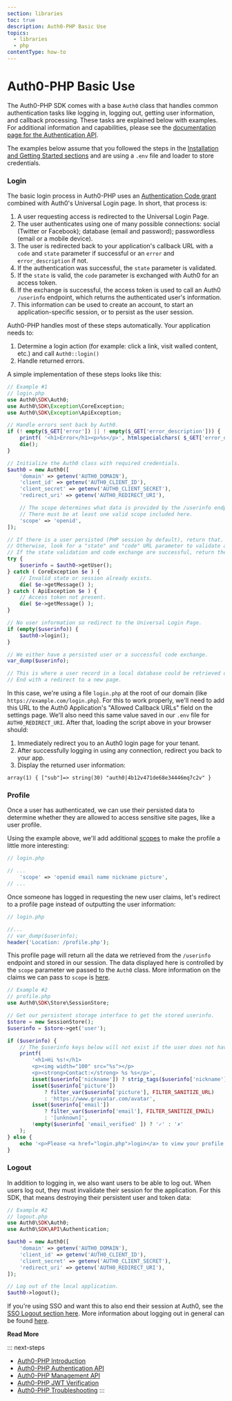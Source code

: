 ```yaml
---
section: libraries
toc: true
description: Auth0-PHP Basic Use
topics:
  - libraries
  - php
contentType: how-to
---
```


# Auth0-PHP Basic Use

The Auth0-PHP SDK comes with a base `Auth0` class that handles common authentication tasks like logging in, logging out, getting user information, and callback processing. These tasks are explained below with examples. For additional information and capabilities, please see the [documentation page for the Authentication API](/libraries/auth0-php/authentication-api).

The examples below assume that you followed the steps in the [Installation and Getting Started sections](/libraries/auth0-php#installation) and are using a `.env` file and loader to store credentials.

### Login

The basic login process in Auth0-PHP uses an [Authentication Code grant](/api-auth/tutorials/authorization-code-grant) combined with Auth0's Universal Login page. In short, that process is:

1. A user requesting access is redirected to the Universal Login Page.
2. The user authenticates using one of many possible connections: social (Twitter or Facebook); database (email and password); passwordless (email or a mobile device).
3. The user is redirected back to your application's callback URL with a `code` and `state` parameter if successful or an `error` and `error_description` if not.
4. If the authentication was successful, the `state` parameter is validated.
5. If the `state` is valid, the `code` parameter is exchanged with Auth0 for an access token.
6. If the exchange is successful, the access token is used to call an Auth0 `/userinfo` endpoint, which returns the authenticated user's information.
7. This information can be used to create an account, to start an application-specific session, or to persist as the user session.

Auth0-PHP handles most of these steps automatically. Your application needs to:

1. Determine a login action (for example: click a link, visit walled content, etc.) and call  `Auth0::login()`
2. Handle returned errors.

A simple implementation of these steps looks like this:

```php
// Example #1
// login.php
use Auth0\SDK\Auth0;
use Auth0\SDK\Exception\CoreException;
use Auth0\SDK\Exception\ApiException;

// Handle errors sent back by Auth0.
if (! empty($_GET['error']) || ! empty($_GET['error_description'])) {
    printf( '<h1>Error</h1><p>%s</p>', htmlspecialchars( $_GET['error_description'] ) );
    die();
}

// Initialize the Auth0 class with required credentials.
$auth0 = new Auth0([
    'domain' => getenv('AUTH0_DOMAIN'),
    'client_id' => getenv('AUTH0_CLIENT_ID'),
    'client_secret' => getenv('AUTH0_CLIENT_SECRET'),
    'redirect_uri' => getenv('AUTH0_REDIRECT_URI'),

    // The scope determines what data is provided by the /userinfo endpoint.
    // There must be at least one valid scope included here.
    'scope' => 'openid',
]);

// If there is a user persisted (PHP session by default), return that.
// Otherwise, look for a "state" and "code" URL parameter to validate and exchange.
// If the state validation and code exchange are successful, return the userinfo.
try {
    $userinfo = $auth0->getUser();
} catch ( CoreException $e ) {
    // Invalid state or session already exists.
    die( $e->getMessage() );
} catch ( ApiException $e ) {
    // Access token not present.
    die( $e->getMessage() );
}

// No user information so redirect to the Universal Login Page.
if (empty($userinfo)) {
    $auth0->login();
}

// We either have a persisted user or a successful code exchange.
var_dump($userinfo);

// This is where a user record in a local database could be retrieved or created.
// End with a redirect to a new page.

```

In this case, we're using a file `login.php` at the root of our domain (like `https://example.com/login.php`). For this to work properly, we'll need to add this URL to the Auth0 Application's "Allowed Callback URLs" field on the settings page. We'll also need this same value saved in our `.env` file for `AUTH0_REDIRECT_URI`. After that, loading the script above in your browser should:

1. Immediately redirect you to an Auth0 login page for your tenant.
2. After successfully logging in using any connection, redirect you back to your app.
3. Display the returned user information:

```
array(1) { ["sub"]=> string(30) "auth0|4b12v471de68e34446mq7c2v" }
```

### Profile

Once a user has authenticated, we can use their persisted data to determine whether they are allowed to access sensitive site pages, like a user profile.

Using the example above, we'll add additional [scopes](/api-auth/tutorials/adoption/scope-custom-claims) to make the profile a little more interesting:

```php
// login.php

// ...
	'scope' => 'openid email name nickname picture',
// ...
```

Once someone has logged in requesting the new user claims, let's redirect to a profile page instead of outputting the user information:


```php
// login.php

//...
// var_dump($userinfo);
header('Location: /profile.php');

```

This profile page will return all the data we retrieved from the `/userinfo` endpoint and stored in our session. The data displayed here is controlled by the `scope` parameter we passed to the `Auth0` class. More information on the claims we can pass to `scope` is [here](/api-auth/tutorials/adoption/scope-custom-claims).


```php
// Example #2
// profile.php
use Auth0\SDK\Store\SessionStore;

// Get our persistent storage interface to get the stored userinfo.
$store = new SessionStore();
$userinfo = $store->get('user');

if ($userinfo) {
    // The $userinfo keys below will not exist if the user does not have that data.
    printf(
        '<h1>Hi %s!</h1>
        <p><img width="100" src="%s"></p>
        <p><strong>Contact:</strong> %s %s</p>',
        isset($userinfo['nickname']) ? strip_tags($userinfo['nickname']) : '[unknown]',
        isset($userinfo['picture'])
            ? filter_var($userinfo['picture'], FILTER_SANITIZE_URL)
            : 'https://www.gravatar.com/avatar',
        isset($userinfo['email'])
            ? filter_var($userinfo['email'], FILTER_SANITIZE_EMAIL)
            : '[unknown]',
        !empty($userinfo[ 'email_verified' ]) ? '✓' : '✗'
    );
} else {
    echo '<p>Please <a href="login.php">login</a> to view your profile.</p>';
}
```

### Logout

In addition to logging in, we also want users to be able to log out. When users log out, they must invalidate their session for the application. For this SDK, that means destroying their persistent user and token data:

```php
// Example #2
// logout.php
use Auth0\SDK\Auth0;
use Auth0\SDK\API\Authentication;

$auth0 = new Auth0([
    'domain' => getenv('AUTH0_DOMAIN'),
    'client_id' => getenv('AUTH0_CLIENT_ID'),
    'client_secret' => getenv('AUTH0_CLIENT_SECRET'),
    'redirect_uri' => getenv('AUTH0_REDIRECT_URI'),
]);

// Log out of the local application.
$auth0->logout();
```

If you're using SSO and want this to also end their session at Auth0, see the [SSO Logout section here](/libraries/auth0-php/authentication-api#sso-logout). More information about logging out in general can be found [here](/logout).

**Read More**

::: next-steps
* [Auth0-PHP Introduction](/libraries/auth0-php)
* [Auth0-PHP Authentication API](/libraries/auth0-php/authentication-api)
* [Auth0-PHP Management API](/libraries/auth0-php/management-api)
* [Auth0-PHP JWT Verification](/libraries/auth0-php/jwt-validation)
* [Auth0-PHP Troubleshooting](/libraries/auth0-php/troubleshooting)
:::
